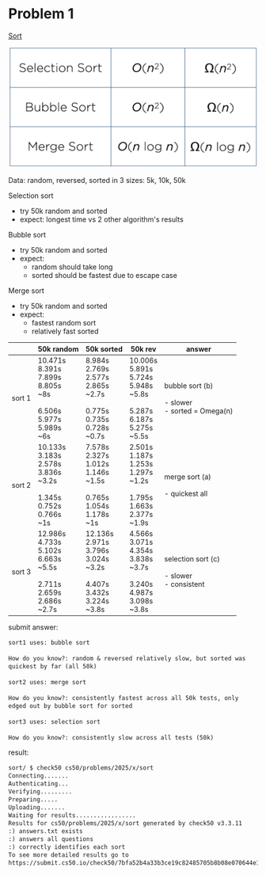 # Problem 1

[Sort](https://cs50.harvard.edu/x/2025/psets/3/sort/)

![algorithm-upper-n-lower-bounds](./algorithm-upper-n-lower-bounds.jpg)

Data: random, reversed, sorted in 3 sizes: 5k, 10k, 50k

Selection sort

- try 50k random and sorted
- expect: longest time vs 2 other algorithm's results

Bubble sort

- try 50k random and sorted
- expect:
  - random should take long
  - sorted should be fastest due to escape case

Merge sort

- try 50k random and sorted
- expect:
  - fastest random sort
  - relatively fast sorted

|        | 50k random                                                                                | 50k sorted                                                                                | 50k rev                                                                                   | answer                                                 |
| ------ | ----------------------------------------------------------------------------------------- | ----------------------------------------------------------------------------------------- | ----------------------------------------------------------------------------------------- | ------------------------------------------------------ |
| sort 1 | 10.471s<br>8.391s<br>7.899s<br>8.805s<br>~8s<br><br>6.506s<br>5.977s<br>5.989s<br>~6s     | 8.984s<br>2.769s<br>2.577s<br>2.865s<br>~2.7s<br><br>0.775s<br>0.735s<br>0.728s<br>~0.7s  | 10.006s<br>5.891s<br>5.724s<br>5.948s<br>~5.8s<br><br>5.287s<br>6.187s<br>5.275s<br>~5.5s | bubble sort (b)<br><br>- slower<br>- sorted = Omega(n) |
| sort 2 | 10.133s<br>3.183s<br>2.578s<br>3.836s<br>~3.2s<br><br>1.345s<br>0.752s<br>0.766s<br>~1s   | 7.578s<br>2.327s<br>1.012s<br>1.146s<br>~1.5s<br><br>0.765s<br>1.054s<br>1.178s<br>~1s    | 2.501s<br>1.187s<br>1.253s<br>1.297s<br>~1.2s<br><br>1.795s<br>1.663s<br>2.377s<br>~1.9s  | merge sort (a)<br><br>- quickest all                   |
| sort 3 | 12.986s<br>4.733s<br>5.102s<br>6.663s<br>~5.5s<br><br>2.711s<br>2.659s<br>2.686s<br>~2.7s | 12.136s<br>2.971s<br>3.796s<br>3.024s<br>~3.2s<br><br>4.407s<br>3.432s<br>3.224s<br>~3.8s | 4.566s<br>3.071s<br>4.354s<br>3.838s<br>~3.7s<br><br>3.240s<br>4.987s<br>3.098s<br>~3.8s  | selection sort (c)<br><br>- slower<br>- consistent     |

submit answer:

```
sort1 uses: bubble sort

How do you know?: random & reversed relatively slow, but sorted was quickest by far (all 50k)

sort2 uses: merge sort

How do you know?: consistently fastest across all 50k tests, only edged out by bubble sort for sorted

sort3 uses: selection sort

How do you know?: consistently slow across all tests (50k)
```

result:

```
sort/ $ check50 cs50/problems/2025/x/sort
Connecting.......
Authenticating...
Verifying.........
Preparing.....
Uploading.......
Waiting for results.................
Results for cs50/problems/2025/x/sort generated by check50 v3.3.11
:) answers.txt exists
:) answers all questions
:) correctly identifies each sort
To see more detailed results go to https://submit.cs50.io/check50/7bfa52b4a33b3ce19c82485705b8b08e070644e1
```
